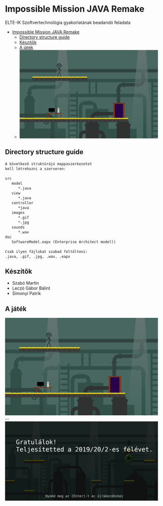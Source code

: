 # Impossible Mission JAVA Remake

ELTE-IK Szoftvertechnológia gyakorlatának beadandó feladata

- [Impossible Mission JAVA Remake](#impossible-mission-java-remake)
  - [Directory structure guide](#directory-structure-guide)
  - [Készítők](#k%c3%a9sz%c3%adt%c5%91k)
  - [A játék](#a-j%c3%a1t%c3%a9k)
  - [<img src="screenshots/szemermes1.png" width="600px">](#img-src%22screenshotsszemermes1png%22-width%22600px%22)

## Directory structure guide

```
A következő struktúrájú mappaszerkezetet
kell létrehozni a szerveren:

src
   model
      *.java
   view
      *.java
   controller
      *java
   images
      *.gif
      *.jpg
   sounds
      *.wav
doc
   SoftwareModel.eapx (Enterprise Architect modell)

Csak ilyen fájlokat szabad feltölteni:
.java, .gif, .jpg, .wav, .eapx
```

## Készítők

* Szabó Martin
* Leczó Gábor Bálint
* Simonyi Patrik

## A játék

<img src="screenshots/szemermes1.png" width="600px">
--
<img src="screenshots/szemermes5.png" width="600px">
